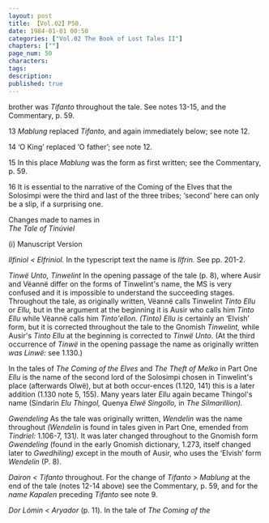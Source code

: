 ```yaml
---
layout: post
title: 【Vol.02】P50.
date: 1984-01-01 00:50
categories: ["Vol.02 The Book of Lost Tales II"]
chapters: [""]
page_num: 50
characters: 
tags: 
description: 
published: true
---
```


<p style="text-indent: 0;">
brother was <I>Tifanto </I>throughout the tale. See notes 13-15, and the<BR>Commentary, p. 59.
</p>

13   <I>Mablung </I>replaced <I>Tifanto, </I>and again immediately below; see note 12.

14   ‘O King’ replaced ‘O father’; see note 12.

15   In this place <I>Mablung </I>was the form as first written; see the Commentary, p. 59.

16   It is essential to the narrative of the Coming of the Elves that the Solosimpi were the third and last of the three tribes; ‘second’ here can only be a slip, if a surprising one.

Changes made to names in<BR><I>The Tale of Tinúviel</I>

(i)     Manuscript Version

<I>Ilfiniol  < Elfriniol. </I>In the typescript text the name is <I>Ilfrin. </I>See pp. 201-2.

<I>Tinwë Unto, Tinwelint </I>In the opening passage of the tale (p. 8), where Ausir and Vëannë differ on the forms of Tinwelint's name, the MS is very confused and it is impossible to understand the succeeding stages. Throughout the tale, as originally written, Vëannë calls Tinwelint <I>Tinto Ellu </I>or <I>Ellu, </I>but in the argument at the beginning it is Ausir who calls him <I>Tinto Ellu </I>while Vëannë calls him <I>Tinto'ellon. (Tinto) Ellu is </I>certainly an ‘Elvish’ form, but it is corrected throughout the tale to the Gnomish <I>Tinwelint, </I>while Ausir's <I>Tinto Ellu </I>at the beginning is corrected to <I>Tinwë Unto. </I>(At the third occurrence of <I>Tinwë </I>in the opening passage the name as originally written <I>was Linwë: </I>see 1.130.)

In the tales of <I>The Coming of the Elves </I>and <I>The Theft of Melko </I>in Part One <I>Ellu </I>is the name of the second lord of the Solosimpi chosen in Tinwelint's place (afterwards Olwë), but at both occur-ences (1.120, 141) this is a later addition (1.130 note 5, 155). Many years later <I>Ellu </I>again became Thingol's name (Sindarin <I>Elu Thingol, </I>Quenya <I>Elwë Singollo, </I>in <I>The Silmarillion).</I>

<I>Gwendeling    </I>As the tale was originally written, <I>Wendelin </I>was the name throughout <I>(Wendelin </I>is found in tales given in Part One, emended from <I>Tindriel: </I>1.106-7, 131<I>). </I>It was later changed throughout to the Gnomish form <I>Gwendeling </I>(found in the early Gnomish dictionary, 1.273, itself changed later to <I>Gwedhiling) </I>except in the mouth of Ausir, who uses the ‘Elvish’ form <I>Wendelin </I>(P. 8).

<I>Dairon     < Tifanto </I>throughout. For the change of <I>Tifanto > Mablung </I>at the end of the tale (notes 12-14 above) see the Commentary, p. 59, and for the <I>name Kapalen </I>preceding <I>Tifanto </I>see note 9.

<I>Dor Lómin   < Aryador </I>(p.   11).   In the tale of <I>The Coming of the</I>

